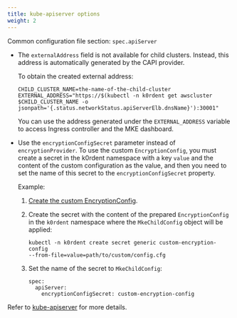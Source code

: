 ```yaml
---
title: kube-apiserver options
weight: 2
---
```


Common configuration file section: `spec.apiServer`

- The `externalAddress` field is not available for child clusters. Instead,
  this address is automatically generated by the CAPI provider.

  To obtain the created external address:

  ```
  CHILD_CLUSTER_NAME=the-name-of-the-child-cluster
  EXTERNAL_ADDRESS="https://$(kubectl -n k0rdent get awscluster
  $CHILD_CLUSTER_NAME -o
  jsonpath='{.status.networkStatus.apiServerElb.dnsName}'):30001"
  ```

  You can use the address generated under the `EXTERNAL_ADDRESS` variable to
  access Ingress controller and the MKE dashboard.

- Use the  `encryptionConfigSecret` parameter instead of
  `encryptionProvider`. To use the custom `EncryptionConfig`, you must
  create a secret in the k0rdent namespace with a key `value` and the content of
  the custom configuration as the value, and then you need to set the name of
  this secret to the `encryptionConfigSecret` property.

  Example:

  1. [Create the custom EncryptionConfig](../../../configuration/kubernetes/kube-apiserver/#encryption-configuration).

  2. Create the secret with the content of the prepared `EncryptionConfig` in
     the `k0rdent` namespace where the `MkeChildConfig` object will be applied:

     ```
     kubectl -n k0rdent create secret generic custom-encryption-config
     --from-file=value=path/to/custom/config.cfg
     ```

  3. Set the name of the secret to `MkeChildConfig`:

     ```
     spec:
       apiServer:
         encryptionConfigSecret: custom-encryption-config
     ```

Refer to [kube-apiserver](../../../configuration/kubernetes/kube-apiserver/) for more details.
